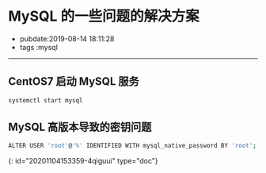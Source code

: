 # MySQL 的一些问题的解决方案

- pubdate:2019-08-14 18:11:28
- tags :mysql

---

## CentOS7 启动 MySQL 服务

```bash
systemctl start mysql

```

## MySQL 高版本导致的密钥问题

```bash
ALTER USER 'root'@'%' IDENTIFIED WITH mysql_native_password BY 'root';
```


{: id="20201104153359-4qiguui" type="doc"}
